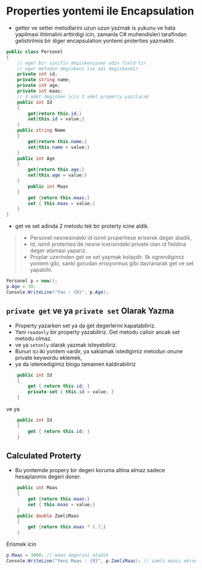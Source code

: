 # Properties yontemi ile Encapsulation
* getter ve setter metodlarini uzun uzun yazmak is yukunu ve hata yapilmasi ihtimalini arttirdigi icin, zamanla C# muhendisleri tarafindan gelistirilmis bir diger encapsulation yontemi proterties yazmaktir.
```C#
public class Personel
{
    // eger bir sinifin degiskeniysen adin field'tir
    // eger metodun degiskeni ise adi degiskendir. 
    private int id;
    private string name;
    private int age;
    private int maas;
    // 3 adet degisken icin 3 adet property yazilacak
    public int Id
    {
        get{return this.id;}
        set{this.id = value;}
    }
    public string Name
    {
        get{return this.name;}
        set{this.name = value;}
    }
    public int Age
    {
        get{return this.age;}
        set{this.age = value;}
    }
        public int Maas
    {
        get {return this.maas;}
        set { this.maas = value;}
    }
}
```
* get ve set adinda 2 metodu tek bir proterty icine aldik.

> * Personel nesnesindeki id isimli propertiese eriserek deger atadik,
> * Id, isimli proterties'de nesne icerisindeki private olan id fieldina deger atamasi yapariz. 
> * Proplar uzerinden get ve set yapmak kolaydir. Ilk ogrendigimiz yontem gibi, sanki gorudan erisiyormus gibi davranarak get ve set yapabilir.
```C#
Personel p = new();
p.Age = 30;
Console.WriteLine("Yas : {0}", p.Age);
```
## `private get` ve ya `private set` Olarak Yazma
* Property yazarken set ya da get degerlerini kapatabiliriz.
* Yani `readonly` bir property yazabiliriz. Get metodu calisir ancak set metodu olmaz.
* ve ya `setonly` olarak yazmak isteyebiliriz. 
* Bunun ici iki yontem vardir, ya saklamak istedigimiz metodun onune private keywordu eklemek, 
* ya da istemedigimiz blogu tamamen kaldirabiliriz
```C#
    public int Id
    {
        get { return this.id; }
        private set { this.id = value; }
    }
```
ve ya

```C#
    public int Id
    {
        get { return this.id; }
    }
```
## Calculated Proterty
* Bu yontemde propery bir degeri koruma altina almaz sadece hesaplanmis degeri doner.
```C#
    public int Maas
    {
        get {return this.maas;}
        set { this.maas = value;}
    }
    public double ZamliMaas
    {
        get {return this.maas * 1.7;}
    }
```
Erismek icin
```C#
p.Maas = 3000; // maas degerini atadik
Console.WriteLine("Yeni Maas : {0}", p.ZamliMaas); // zamli maasi ekrana aldik.
```

